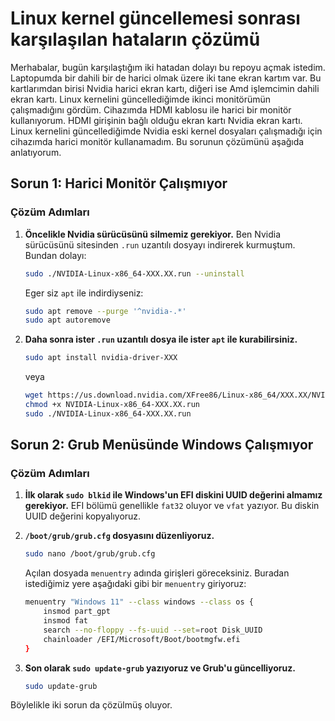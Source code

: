 # Linux kernel güncellemesi sonrası karşılaşılan hataların çözümü

Merhabalar, bugün karşılaştığım iki hatadan dolayı bu repoyu açmak istedim. Laptopumda bir dahili bir de harici olmak üzere iki tane ekran kartım var. Bu kartlarımdan birisi Nvidia harici ekran kartı, diğeri ise Amd işlemcimin dahili ekran kartı. Linux kernelini güncellediğimde ikinci monitörümün çalışmadığını gördüm. Cihazımda HDMI kablosu ile harici bir monitör kullanıyorum. HDMI girişinin bağlı olduğu ekran kartı Nvidia ekran kartı. Linux kernelini güncellediğimde Nvidia eski kernel dosyaları çalışmadığı için cihazımda harici monitör kullanamadım. Bu sorunun çözümünü aşağıda anlatıyorum.

## Sorun 1: Harici Monitör Çalışmıyor

### Çözüm Adımları

1. **Öncelikle Nvidia sürücüsünü silmemiz gerekiyor.** Ben Nvidia sürücüsünü sitesinden `.run` uzantılı dosyayı indirerek kurmuştum. Bundan dolayı:
    ```bash
    sudo ./NVIDIA-Linux-x86_64-XXX.XX.run --uninstall
    ```
    Eger siz `apt` ile indirdiyseniz:
    ```bash
    sudo apt remove --purge '^nvidia-.*'
    sudo apt autoremove
    ```

2. **Daha sonra ister `.run` uzantılı dosya ile ister `apt` ile kurabilirsiniz.**
    ```bash
    sudo apt install nvidia-driver-XXX
    ```
    veya
    ```bash
    wget https://us.download.nvidia.com/XFree86/Linux-x86_64/XXX.XX/NVIDIA-Linux-x86_64-XXX.XX.run
    chmod +x NVIDIA-Linux-x86_64-XXX.XX.run
    sudo ./NVIDIA-Linux-x86_64-XXX.XX.run
    ```

## Sorun 2: Grub Menüsünde Windows Çalışmıyor

### Çözüm Adımları

1. **İlk olarak `sudo blkid` ile Windows'un EFI diskini UUID değerini almamız gerekiyor.** EFI bölümü genellikle `fat32` oluyor ve `vfat` yazıyor. Bu diskin UUID değerini kopyalıyoruz.

2. **`/boot/grub/grub.cfg` dosyasını düzenliyoruz.**
    ```bash
    sudo nano /boot/grub/grub.cfg
    ```
    Açılan dosyada `menuentry` adında girişleri göreceksiniz. Buradan istediğimiz yere aşağıdaki gibi bir `menuentry` giriyoruz:
    ```bash
    menuentry "Windows 11" --class windows --class os {
        insmod part_gpt
        insmod fat
        search --no-floppy --fs-uuid --set=root Disk_UUID
        chainloader /EFI/Microsoft/Boot/bootmgfw.efi
    }
    ```

3. **Son olarak `sudo update-grub` yazıyoruz ve Grub'u güncelliyoruz.**
    ```bash
    sudo update-grub
    ```

Böylelikle iki sorun da çözülmüş oluyor.
